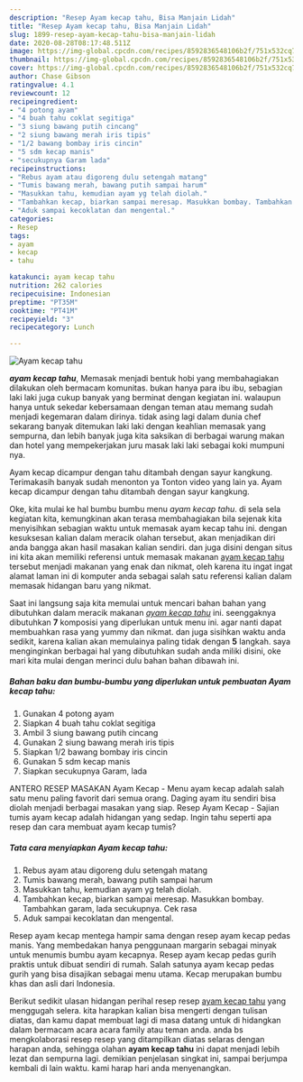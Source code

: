 ```yaml
---
description: "Resep Ayam kecap tahu, Bisa Manjain Lidah"
title: "Resep Ayam kecap tahu, Bisa Manjain Lidah"
slug: 1899-resep-ayam-kecap-tahu-bisa-manjain-lidah
date: 2020-08-28T08:17:48.511Z
image: https://img-global.cpcdn.com/recipes/8592836548106b2f/751x532cq70/ayam-kecap-tahu-foto-resep-utama.jpg
thumbnail: https://img-global.cpcdn.com/recipes/8592836548106b2f/751x532cq70/ayam-kecap-tahu-foto-resep-utama.jpg
cover: https://img-global.cpcdn.com/recipes/8592836548106b2f/751x532cq70/ayam-kecap-tahu-foto-resep-utama.jpg
author: Chase Gibson
ratingvalue: 4.1
reviewcount: 12
recipeingredient:
- "4 potong ayam"
- "4 buah tahu coklat segitiga"
- "3 siung bawang putih cincang"
- "2 siung bawang merah iris tipis"
- "1/2 bawang bombay iris cincin"
- "5 sdm kecap manis"
- "secukupnya Garam lada"
recipeinstructions:
- "Rebus ayam atau digoreng dulu setengah matang"
- "Tumis bawang merah, bawang putih sampai harum"
- "Masukkan tahu, kemudian ayam yg telah diolah."
- "Tambahkan kecap, biarkan sampai meresap. Masukkan bombay. Tambahkan garam, lada secukupnya. Cek rasa"
- "Aduk sampai kecoklatan dan mengental."
categories:
- Resep
tags:
- ayam
- kecap
- tahu

katakunci: ayam kecap tahu 
nutrition: 262 calories
recipecuisine: Indonesian
preptime: "PT35M"
cooktime: "PT41M"
recipeyield: "3"
recipecategory: Lunch

---
```



![Ayam kecap tahu](https://img-global.cpcdn.com/recipes/8592836548106b2f/751x532cq70/ayam-kecap-tahu-foto-resep-utama.jpg)

<b><i>ayam kecap tahu</i></b>, Memasak menjadi bentuk hobi yang membahagiakan dilakukan oleh bermacam komunitas. bukan hanya para ibu ibu, sebagian laki laki juga cukup banyak yang berminat dengan kegiatan ini. walaupun hanya untuk sekedar kebersamaan dengan teman atau memang sudah menjadi kegemaran dalam dirinya. tidak asing lagi dalam dunia chef sekarang banyak ditemukan laki laki dengan keahlian memasak yang sempurna, dan lebih banyak juga kita saksikan di berbagai warung makan dan hotel yang mempekerjakan juru masak laki laki sebagai koki mumpuni nya.

Ayam kecap dicampur dengan tahu ditambah dengan sayur kangkung. Terimakasih banyak sudah menonton ya Tonton video yang lain ya. Ayam kecap dicampur dengan tahu ditambah dengan sayur kangkung.

Oke, kita mulai ke hal bumbu bumbu menu <i>ayam kecap tahu</i>. di sela sela kegiatan kita, kemungkinan akan terasa membahagiakan bila sejenak kita menyisihkan sebagian waktu untuk memasak ayam kecap tahu ini. dengan kesuksesan kalian dalam meracik olahan tersebut, akan menjadikan diri anda bangga akan hasil masakan kalian sendiri. dan juga disini dengan situs ini kita akan memiliki referensi untuk memasak makanan <u>ayam kecap tahu</u> tersebut menjadi makanan yang enak dan nikmat, oleh karena itu ingat ingat alamat laman ini di komputer anda sebagai salah satu referensi kalian dalam memasak hidangan baru yang nikmat.


Saat ini langsung saja kita memulai untuk mencari bahan bahan yang dibutuhkan dalam meracik makanan <u><i>ayam kecap tahu</i></u> ini. seenggaknya dibutuhkan <b>7</b> komposisi yang diperlukan untuk menu ini. agar nanti dapat membuahkan rasa yang yummy dan nikmat. dan juga sisihkan waktu anda sedikit, karena kalian akan memulainya paling tidak dengan <b>5</b> langkah. saya menginginkan berbagai hal yang dibutuhkan sudah anda miliki disini, oke mari kita mulai dengan merinci dulu bahan bahan dibawah ini.

<!--inarticleads1-->

##### Bahan baku dan bumbu-bumbu yang diperlukan untuk pembuatan Ayam kecap tahu:

1. Gunakan 4 potong ayam
1. Siapkan 4 buah tahu coklat segitiga
1. Ambil 3 siung bawang putih cincang
1. Gunakan 2 siung bawang merah iris tipis
1. Siapkan 1/2 bawang bombay iris cincin
1. Gunakan 5 sdm kecap manis
1. Siapkan secukupnya Garam, lada


ANTERO RESEP MASAKAN Ayam Kecap - Menu ayam kecap adalah salah satu menu paling favorit dari semua orang. Daging ayam itu sendiri bisa diolah menjadi berbagai masakan yang siap. Resep Ayam Kecap - Sajian tumis ayam kecap adalah hidangan yang sedap. Ingin tahu seperti apa resep dan cara membuat ayam kecap tumis? 

<!--inarticleads2-->

##### Tata cara menyiapkan Ayam kecap tahu:

1. Rebus ayam atau digoreng dulu setengah matang
1. Tumis bawang merah, bawang putih sampai harum
1. Masukkan tahu, kemudian ayam yg telah diolah.
1. Tambahkan kecap, biarkan sampai meresap. Masukkan bombay. Tambahkan garam, lada secukupnya. Cek rasa
1. Aduk sampai kecoklatan dan mengental.


Resep ayam kecap mentega hampir sama dengan resep ayam kecap pedas manis. Yang membedakan hanya penggunaan margarin sebagai minyak untuk menumis bumbu ayam kecapnya. Resep ayam kecap pedas gurih praktis untuk dibuat sendiri di rumah. Salah satunya ayam kecap pedas gurih yang bisa disajikan sebagai menu utama. Kecap merupakan bumbu khas dan asli dari Indonesia. 

Berikut sedikit ulasan hidangan perihal resep resep <u>ayam kecap tahu</u> yang menggugah selera. kita harapkan kalian bisa mengerti dengan tulisan diatas, dan kamu dapat membuat lagi di masa datang untuk di hidangkan dalam bermacam acara acara family atau teman anda. anda bs mengkolaborasi resep resep yang ditampilkan diatas selaras dengan harapan anda, sehingga olahan <b>ayam kecap tahu</b> ini dapat menjadi lebih lezat dan sempurna lagi. demikian penjelasan singkat ini, sampai berjumpa kembali di lain waktu. kami harap hari anda menyenangkan.
